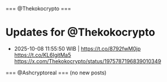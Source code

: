 === @Thekokocrypto ===

# Updates for @Thekokocrypto

- 2025-10-08 11:55:50 WIB | https://t.co/8792fwM0jp https://t.co/KL6IgitMa5
  https://x.com/Thekokocrypto/status/1975787196839010349

=== @Ashcryptoreal ===
(no new posts)

